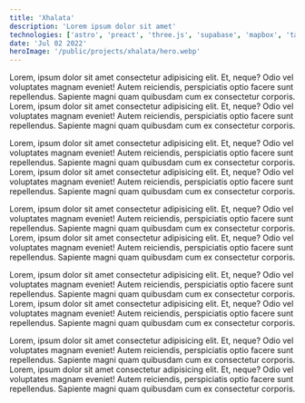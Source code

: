 ```yaml
---
title: 'Xhalata'
description: 'Lorem ipsum dolor sit amet'
technologies: ['astro', 'preact', 'three.js', 'supabase', 'mapbox', 'tailwindcss']
date: 'Jul 02 2022'
heroImage: '/public/projects/xhalata/hero.webp'
---
```


Lorem, ipsum dolor sit amet consectetur adipisicing elit. Et, neque? Odio vel voluptates magnam eveniet! Autem reiciendis, perspiciatis optio facere sunt repellendus. Sapiente magni quam quibusdam cum ex consectetur corporis. Lorem, ipsum dolor sit amet consectetur adipisicing elit. Et, neque? Odio vel voluptates magnam eveniet! Autem reiciendis, perspiciatis optio facere sunt repellendus. Sapiente magni quam quibusdam cum ex consectetur corporis.

Lorem, ipsum dolor sit amet consectetur adipisicing elit. Et, neque? Odio vel voluptates magnam eveniet! Autem reiciendis, perspiciatis optio facere sunt repellendus. Sapiente magni quam quibusdam cum ex consectetur corporis. Lorem, ipsum dolor sit amet consectetur adipisicing elit. Et, neque? Odio vel voluptates magnam eveniet! Autem reiciendis, perspiciatis optio facere sunt repellendus. Sapiente magni quam quibusdam cum ex consectetur corporis.

Lorem, ipsum dolor sit amet consectetur adipisicing elit. Et, neque? Odio vel voluptates magnam eveniet! Autem reiciendis, perspiciatis optio facere sunt repellendus. Sapiente magni quam quibusdam cum ex consectetur corporis. Lorem, ipsum dolor sit amet consectetur adipisicing elit. Et, neque? Odio vel voluptates magnam eveniet! Autem reiciendis, perspiciatis optio facere sunt repellendus. Sapiente magni quam quibusdam cum ex consectetur corporis.

Lorem, ipsum dolor sit amet consectetur adipisicing elit. Et, neque? Odio vel voluptates magnam eveniet! Autem reiciendis, perspiciatis optio facere sunt repellendus. Sapiente magni quam quibusdam cum ex consectetur corporis. Lorem, ipsum dolor sit amet consectetur adipisicing elit. Et, neque? Odio vel voluptates magnam eveniet! Autem reiciendis, perspiciatis optio facere sunt repellendus. Sapiente magni quam quibusdam cum ex consectetur corporis.

Lorem, ipsum dolor sit amet consectetur adipisicing elit. Et, neque? Odio vel voluptates magnam eveniet! Autem reiciendis, perspiciatis optio facere sunt repellendus. Sapiente magni quam quibusdam cum ex consectetur corporis. Lorem, ipsum dolor sit amet consectetur adipisicing elit. Et, neque? Odio vel voluptates magnam eveniet! Autem reiciendis, perspiciatis optio facere sunt repellendus. Sapiente magni quam quibusdam cum ex consectetur corporis.
